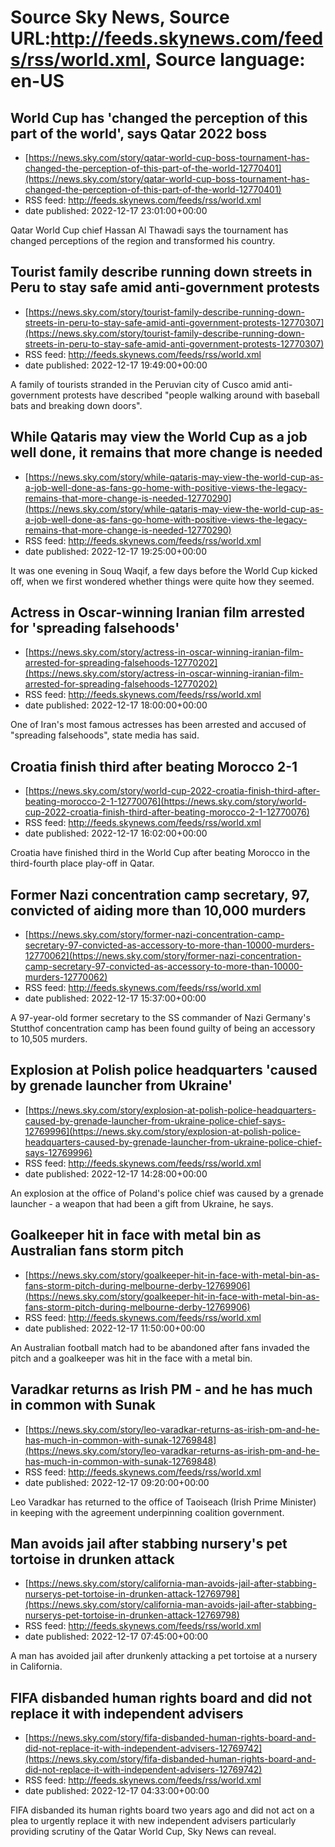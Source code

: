 # Source Sky News, Source URL:http://feeds.skynews.com/feeds/rss/world.xml, Source language: en-US

## World Cup has 'changed the perception of this part of the world', says Qatar 2022 boss
 - [https://news.sky.com/story/qatar-world-cup-boss-tournament-has-changed-the-perception-of-this-part-of-the-world-12770401](https://news.sky.com/story/qatar-world-cup-boss-tournament-has-changed-the-perception-of-this-part-of-the-world-12770401)
 - RSS feed: http://feeds.skynews.com/feeds/rss/world.xml
 - date published: 2022-12-17 23:01:00+00:00

Qatar World Cup chief Hassan Al Thawadi says the tournament has changed perceptions of the region and transformed his country.

## Tourist family describe running down streets in Peru to stay safe amid anti-government protests
 - [https://news.sky.com/story/tourist-family-describe-running-down-streets-in-peru-to-stay-safe-amid-anti-government-protests-12770307](https://news.sky.com/story/tourist-family-describe-running-down-streets-in-peru-to-stay-safe-amid-anti-government-protests-12770307)
 - RSS feed: http://feeds.skynews.com/feeds/rss/world.xml
 - date published: 2022-12-17 19:49:00+00:00

A family of tourists stranded in the Peruvian city of Cusco amid anti-government protests have described "people walking around with baseball bats and breaking down doors".

## While Qataris may view the World Cup as a job well done, it remains that more change is needed
 - [https://news.sky.com/story/while-qataris-may-view-the-world-cup-as-a-job-well-done-as-fans-go-home-with-positive-views-the-legacy-remains-that-more-change-is-needed-12770290](https://news.sky.com/story/while-qataris-may-view-the-world-cup-as-a-job-well-done-as-fans-go-home-with-positive-views-the-legacy-remains-that-more-change-is-needed-12770290)
 - RSS feed: http://feeds.skynews.com/feeds/rss/world.xml
 - date published: 2022-12-17 19:25:00+00:00

It was one evening in Souq Waqif, a few days before the World Cup kicked off, when we first wondered whether things were quite how they seemed.

## Actress in Oscar-winning Iranian film arrested for 'spreading falsehoods'
 - [https://news.sky.com/story/actress-in-oscar-winning-iranian-film-arrested-for-spreading-falsehoods-12770202](https://news.sky.com/story/actress-in-oscar-winning-iranian-film-arrested-for-spreading-falsehoods-12770202)
 - RSS feed: http://feeds.skynews.com/feeds/rss/world.xml
 - date published: 2022-12-17 18:00:00+00:00

One of Iran's most famous actresses has been arrested and accused of "spreading falsehoods", state media has said.

## Croatia finish third after beating Morocco 2-1
 - [https://news.sky.com/story/world-cup-2022-croatia-finish-third-after-beating-morocco-2-1-12770076](https://news.sky.com/story/world-cup-2022-croatia-finish-third-after-beating-morocco-2-1-12770076)
 - RSS feed: http://feeds.skynews.com/feeds/rss/world.xml
 - date published: 2022-12-17 16:02:00+00:00

Croatia have finished third in the World Cup after beating Morocco in the third-fourth place play-off in Qatar.

## Former Nazi concentration camp secretary, 97, convicted of aiding more than 10,000 murders
 - [https://news.sky.com/story/former-nazi-concentration-camp-secretary-97-convicted-as-accessory-to-more-than-10000-murders-12770062](https://news.sky.com/story/former-nazi-concentration-camp-secretary-97-convicted-as-accessory-to-more-than-10000-murders-12770062)
 - RSS feed: http://feeds.skynews.com/feeds/rss/world.xml
 - date published: 2022-12-17 15:37:00+00:00

A 97-year-old&#160;former secretary to the SS commander of Nazi Germany's Stutthof concentration camp has been found guilty of being an accessory to 10,505 murders.

## Explosion at Polish police headquarters 'caused by grenade launcher from Ukraine'
 - [https://news.sky.com/story/explosion-at-polish-police-headquarters-caused-by-grenade-launcher-from-ukraine-police-chief-says-12769996](https://news.sky.com/story/explosion-at-polish-police-headquarters-caused-by-grenade-launcher-from-ukraine-police-chief-says-12769996)
 - RSS feed: http://feeds.skynews.com/feeds/rss/world.xml
 - date published: 2022-12-17 14:28:00+00:00

An explosion at the office of Poland's police chief was caused by a grenade launcher - a weapon that had been a gift from Ukraine, he says.

## Goalkeeper hit in face with metal bin as Australian fans storm pitch
 - [https://news.sky.com/story/goalkeeper-hit-in-face-with-metal-bin-as-fans-storm-pitch-during-melbourne-derby-12769906](https://news.sky.com/story/goalkeeper-hit-in-face-with-metal-bin-as-fans-storm-pitch-during-melbourne-derby-12769906)
 - RSS feed: http://feeds.skynews.com/feeds/rss/world.xml
 - date published: 2022-12-17 11:50:00+00:00

An Australian football match had to be abandoned after fans invaded the pitch and a goalkeeper was hit in the face with a metal bin.

## Varadkar returns as Irish PM - and he has much in common with Sunak
 - [https://news.sky.com/story/leo-varadkar-returns-as-irish-pm-and-he-has-much-in-common-with-sunak-12769848](https://news.sky.com/story/leo-varadkar-returns-as-irish-pm-and-he-has-much-in-common-with-sunak-12769848)
 - RSS feed: http://feeds.skynews.com/feeds/rss/world.xml
 - date published: 2022-12-17 09:20:00+00:00

Leo Varadkar has returned to the office of Taoiseach (Irish Prime Minister) in keeping with the agreement underpinning coalition government.

## Man avoids jail after stabbing nursery's pet tortoise in drunken attack
 - [https://news.sky.com/story/california-man-avoids-jail-after-stabbing-nurserys-pet-tortoise-in-drunken-attack-12769798](https://news.sky.com/story/california-man-avoids-jail-after-stabbing-nurserys-pet-tortoise-in-drunken-attack-12769798)
 - RSS feed: http://feeds.skynews.com/feeds/rss/world.xml
 - date published: 2022-12-17 07:45:00+00:00

A man has avoided jail after drunkenly attacking a pet tortoise at a nursery in California.

## FIFA disbanded human rights board and did not replace it with independent advisers
 - [https://news.sky.com/story/fifa-disbanded-human-rights-board-and-did-not-replace-it-with-independent-advisers-12769742](https://news.sky.com/story/fifa-disbanded-human-rights-board-and-did-not-replace-it-with-independent-advisers-12769742)
 - RSS feed: http://feeds.skynews.com/feeds/rss/world.xml
 - date published: 2022-12-17 04:33:00+00:00

FIFA disbanded its human rights board two years ago and did not act on a plea to urgently replace it with new independent advisers particularly providing scrutiny of the Qatar World Cup, Sky News can reveal.
